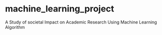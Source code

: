 # machine_learning_project
A Study of societal Impact on Academic Research Using Machine Learning Algorithm
